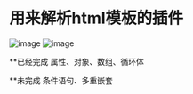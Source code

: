 用来解析html模板的插件
==
![image](https://cloud.githubusercontent.com/assets/9814867/12534216/6e9d0944-c289-11e5-8eba-eaf3202ff286.png)
![image](https://cloud.githubusercontent.com/assets/9814867/12534218/789c51e8-c289-11e5-839a-2a20bd340541.png)

**已经完成
属性、对象、数组、循环体

**未完成
条件语句、多重嵌套
